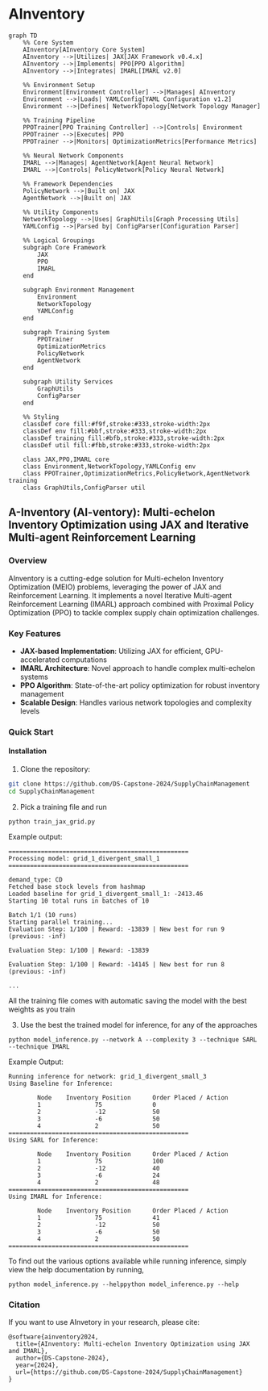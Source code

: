 # AInventory

```mermaid
graph TD
    %% Core System
    AInventory[AInventory Core System]
    AInventory -->|Utilizes| JAX[JAX Framework v0.4.x]
    AInventory -->|Implements| PPO[PPO Algorithm]
    AInventory -->|Integrates| IMARL[IMARL v2.0]

    %% Environment Setup
    Environment[Environment Controller] -->|Manages| AInventory
    Environment -->|Loads| YAMLConfig[YAML Configuration v1.2]
    Environment -->|Defines| NetworkTopology[Network Topology Manager]

    %% Training Pipeline
    PPOTrainer[PPO Training Controller] -->|Controls| Environment
    PPOTrainer -->|Executes| PPO
    PPOTrainer -->|Monitors| OptimizationMetrics[Performance Metrics]

    %% Neural Network Components
    IMARL -->|Manages| AgentNetwork[Agent Neural Network]
    IMARL -->|Controls| PolicyNetwork[Policy Neural Network]

    %% Framework Dependencies
    PolicyNetwork -->|Built on| JAX
    AgentNetwork -->|Built on| JAX

    %% Utility Components
    NetworkTopology -->|Uses| GraphUtils[Graph Processing Utils]
    YAMLConfig -->|Parsed by| ConfigParser[Configuration Parser]

    %% Logical Groupings
    subgraph Core Framework
        JAX
        PPO
        IMARL
    end

    subgraph Environment Management
        Environment
        NetworkTopology
        YAMLConfig
    end

    subgraph Training System
        PPOTrainer
        OptimizationMetrics
        PolicyNetwork
        AgentNetwork
    end

    subgraph Utility Services
        GraphUtils
        ConfigParser
    end

    %% Styling
    classDef core fill:#f9f,stroke:#333,stroke-width:2px
    classDef env fill:#bbf,stroke:#333,stroke-width:2px
    classDef training fill:#bfb,stroke:#333,stroke-width:2px
    classDef util fill:#fbb,stroke:#333,stroke-width:2px

    class JAX,PPO,IMARL core
    class Environment,NetworkTopology,YAMLConfig env
    class PPOTrainer,OptimizationMetrics,PolicyNetwork,AgentNetwork training
    class GraphUtils,ConfigParser util
```

## A-Inventory (AI-ventory): Multi-echelon Inventory Optimization using JAX and Iterative Multi-agent Reinforcement Learning

### Overview
AInventory is a cutting-edge solution for Multi-echelon Inventory Optimization (MEIO) problems, leveraging the power of JAX and Reinforcement Learning. It implements a novel Iterative Multi-agent Reinforcement Learning (IMARL) approach combined with Proximal Policy Optimization (PPO) to tackle complex supply chain optimization challenges.

### Key Features
- **JAX-based Implementation**: Utilizing JAX for efficient, GPU-accelerated computations
- **IMARL Architecture**: Novel approach to handle complex multi-echelon systems
- **PPO Algorithm**: State-of-the-art policy optimization for robust inventory management
- **Scalable Design**: Handles various network topologies and complexity levels

### Quick Start

#### Installation
1. Clone the repository:
```bash
git clone https://github.com/DS-Capstone-2024/SupplyChainManagement
cd SupplyChainManagement
```

2. Pick a training file and run

```{python}
python train_jax_grid.py
```

Example output:

```
==================================================
Processing model: grid_1_divergent_small_1
==================================================

demand_type: CD
Fetched base stock levels from hashmap
Loaded baseline for grid_1_divergent_small_1: -2413.46
Starting 10 total runs in batches of 10

Batch 1/1 (10 runs)
Starting parallel training...
Evaluation Step: 1/100 | Reward: -13839 | New best for run 9 (previous: -inf) 

Evaluation Step: 1/100 | Reward: -13839 

Evaluation Step: 1/100 | Reward: -14145 | New best for run 8 (previous: -inf)

...
```
All the training file comes with automatic saving the model with the best weights as you train

3. Use the best the trained model for inference, for any of the approaches
```{python}
python model_inference.py --network A --complexity 3 --technique SARL --technique IMARL
```

Example Output:
```
Running inference for network: grid_1_divergent_small_3
Using Baseline for Inference:

        Node    Inventory Position      Order Placed / Action
        1               75              0
        2               -12             50
        3               -6              50
        4               2               50
==================================================
Using SARL for Inference:

        Node    Inventory Position      Order Placed / Action
        1               75              100
        2               -12             40
        3               -6              24
        4               2               48
==================================================
Using IMARL for Inference:

        Node    Inventory Position      Order Placed / Action
        1               75              41
        2               -12             50
        3               -6              50
        4               2               50
==================================================
```

To find out the various options available while running inference, simply view the help documentation by running,

```{python}
python model_inference.py --helppython model_inference.py --help
```

### Citation

If you want to use AInvetory in your research, please cite:

```{bibtex}
@software{ainventory2024,
  title={AInventory: Multi-echelon Inventory Optimization using JAX and IMARL},
  author={DS-Capstone-2024},
  year={2024},
  url={https://github.com/DS-Capstone-2024/SupplyChainManagement}
}
```

